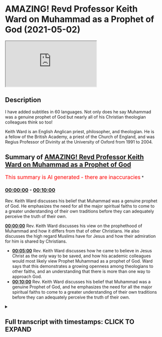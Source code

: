 # AMAZING! Revd Professor Keith Ward on Muhammad as a Prophet of God (2021-05-02)

<iframe loading='lazy' src='https://www.youtube.com/embed/FkeoGRT_ATE'></iframe>

## Description

I have added subtitles in 60 languages.
Not only does he say Muhammad was a genuine prophet of God but nearly all of his Christian theologian colleagues think so too!

Keith Ward is an English Anglican priest, philosopher, and theologian. He is a fellow of the British Academy, a priest of the Church of England, and was Regius Professor of Divinity at the University of Oxford from 1991 to 2004.

## Summary of [AMAZING! Revd Professor Keith Ward on Muhammad as a Prophet of God](https://www.youtube.com/watch?v=FkeoGRT_ATE)


<span style="color:red; font-size:125%">This summary is AI generated - there are inaccuracies</span> [](/)*

### [00:00:00](https://www.youtube.com/watch?v=FkeoGRT_ATE&t=0) - [00:10:00](https://www.youtube.com/watch?v=FkeoGRT_ATE&t=600)

Rev. Keith Ward discusses his belief that Muhammad was a genuine prophet of God. He emphasizes the need for all the major spiritual faiths to come to a greater understanding of their own traditions before they can adequately perceive the truth of their own.

**[00:00:00](https://www.youtube.com/watch?v=FkeoGRT_ATE&t=0)** Rev. Keith Ward discusses his view on the prophethood of Muhammad and how it differs from that of other Christians. He also discusses the high regard Muslims have for Jesus and how their admiration for him is shared by Christians.
* **[00:05:00](https://www.youtube.com/watch?v=FkeoGRT_ATE&t=300)** Rev. Keith Ward discusses how he came to believe in Jesus Christ as the only way to be saved, and how his academic colleagues would most likely view Prophet Muhammad as a prophet of God. Ward says that this demonstrates a growing openness among theologians to other faiths, and an understanding that there is more than one way to approach God.
* **[00:10:00](https://www.youtube.com/watch?v=FkeoGRT_ATE&t=600)** Rev. Keith Ward discusses his belief that Muhammad was a genuine Prophet of God, and he emphasizes the need for all the major spiritual faiths to come to a greater understanding of their own traditions before they can adequately perceive the truth of their own.

<details><summary><h2>Full transcript with timestamps: CLICK TO EXPAND</h2></summary>

[0:00:00](https://youtu.be/FkeoGRT_ATE?t=0) What do you as a Christian theologian 
make of the prophethood of Muhammad?    
[0:00:05](https://youtu.be/FkeoGRT_ATE?t=5) Do you have any thoughts about that?  
[0:00:10](https://youtu.be/FkeoGRT_ATE?t=10) I do think Muhammad was a genuine 
Prophet of God and that he was raised up by God    
[0:00:18](https://youtu.be/FkeoGRT_ATE?t=18) and that the Quran is in some way an expression 
of God's Revelation. So I do think that  
[0:00:33](https://youtu.be/FkeoGRT_ATE?t=33) I am a Christian, I'm a follower of Jesus, 
so clearly I'm not a Muslim but    
[0:00:39](https://youtu.be/FkeoGRT_ATE?t=39) I would I think I'm totally opposed to people who 
misunderstand Islam as a rejection of Christianity.    
[0:00:49](https://youtu.be/FkeoGRT_ATE?t=49) I think that is not true. I think Islam would as 
I see it and Muhammad I don't think he knew much    
[0:00:56](https://youtu.be/FkeoGRT_ATE?t=56) about Christianity. I would have thought he was 
opposed to some of the views of Christians that he    
[0:01:02](https://youtu.be/FkeoGRT_ATE?t=62) knew about and I think that's true, but I don't 
hold any of those views. In fact and none of my    
[0:01:08](https://youtu.be/FkeoGRT_ATE?t=68) colleagues do. So there are differences, 
I mean there are clear differences but I   
[0:01:16](https://youtu.be/FkeoGRT_ATE?t=76) think he was a genuine, Muhammed was a genuine Prophet 
of one God who stand against a sort of    
[0:01:27](https://youtu.be/FkeoGRT_ATE?t=87) popularized Christian version of there being three    
[0:01:31](https://youtu.be/FkeoGRT_ATE?t=91) gods or let's see three different things in god, 
was correct he was justified in this so I    
[0:01:39](https://youtu.be/FkeoGRT_ATE?t=99) see the difference between 
a school of Islam and a school of Christianity has    
[0:01:47](https://youtu.be/FkeoGRT_ATE?t=107) about the same sort of difference as a difference 
between me and conservative Evangelical Christians.    
[0:01:57](https://youtu.be/FkeoGRT_ATE?t=117) That there are differences I can live with those 
I can respect those who differ from me and I    
[0:02:04](https://youtu.be/FkeoGRT_ATE?t=124) think we have so I am not infallible so I'm 
not saying that I know that I'm right, to use    
[0:02:11](https://youtu.be/FkeoGRT_ATE?t=131) an expression from the Quran 'God will decide 
who is right' but you have to go along with your    
[0:02:17](https://youtu.be/FkeoGRT_ATE?t=137) own feelings so I follow Jesus because I 
think he was a human expression of the wisdom    
[0:02:26](https://youtu.be/FkeoGRT_ATE?t=146) and love of God and the main message of that 
is that God loves without exception everyone.    
[0:02:34](https://youtu.be/FkeoGRT_ATE?t=154) There are Christians who don't believe that, there 
are Muslims who do believe that, right but wouldn't    
[0:02:41](https://youtu.be/FkeoGRT_ATE?t=161) use words like Incarnation or the Trinity etc some 
certain forbidden terms but if you accept that    
[0:02:50](https://youtu.be/FkeoGRT_ATE?t=170) religious language is fluid and that all of us are 
unable to comprehend the nature of God precisely    
[0:02:59](https://youtu.be/FkeoGRT_ATE?t=179) I think islam and Christianity shouldn't 
really be regarded as two different religions. I    
[0:03:05](https://youtu.be/FkeoGRT_ATE?t=185) think they're two different ways of approaching 
God and I'm nearer to many Muslims than I am    
[0:03:13](https://youtu.be/FkeoGRT_ATE?t=193) to many Christians. So that's a very interesting 
answer can I ask this question it's really    
[0:03:20](https://youtu.be/FkeoGRT_ATE?t=200) really on behalf of i know some of the muslim 
viewers audience will want me to ask this.    
[0:03:26](https://youtu.be/FkeoGRT_ATE?t=206) Muslims also have a very high regard for Jesus 
clearly yes and see him as a an incredibly    
[0:03:34](https://youtu.be/FkeoGRT_ATE?t=214) wonderful human being who expressed the love of 
God to the outcasts and the sinners and so on and    
[0:03:39](https://youtu.be/FkeoGRT_ATE?t=219) and that's all wonderful, so your admiration for 
Jesus is shared by Muslims too, or they may be    
[0:03:47](https://youtu.be/FkeoGRT_ATE?t=227) expressed slightly differently of course. He's 
not seen as an Icon into God that we pray through    
[0:03:52](https://youtu.be/FkeoGRT_ATE?t=232) of course but they would wonder the question 
would be 'Why aren't you a Muslim?' If you accept it    
[0:04:00](https://youtu.be/FkeoGRT_ATE?t=240) in that mindset if you accept that Muhammad 
is a prophet of God and you believe in one god    
[0:04:05](https://youtu.be/FkeoGRT_ATE?t=245) god sent jesus that is virtually a definition of 
what a muslim believes anyway um so they would    
[0:04:12](https://youtu.be/FkeoGRT_ATE?t=252) ask why aren't you a muslim and and saying 
you're a christian is not an answer because    
[0:04:17](https://youtu.be/FkeoGRT_ATE?t=257) for the reasons you mentioned muslims can already 
encompass that understanding as well that he    
[0:04:21](https://youtu.be/FkeoGRT_ATE?t=261) is someone who expresses the love of God to 
you and the wisdom of God in a    
[0:04:25](https://youtu.be/FkeoGRT_ATE?t=265) very special way, you know many sufi muslims could 
say yeah absolutely we agree with you but we're    
[0:04:30](https://youtu.be/FkeoGRT_ATE?t=270) muslims so the question is 'Why are you not 
a Muslim?' That's the question. Well it's like    
[0:04:36](https://youtu.be/FkeoGRT_ATE?t=276) asking me why i'm an Anglican or an Episcopalian 
rather than a Methodist um because that's the way    
[0:04:47](https://youtu.be/FkeoGRT_ATE?t=287) of thinking of God which has i feel demanded 
my loyalty. So it's a bit like saying why    
[0:04:59](https://youtu.be/FkeoGRT_ATE?t=299) do you uh prefer one view of philosophy to another 
view of philosophy and you say well because    
[0:05:08](https://youtu.be/FkeoGRT_ATE?t=308) that that's the way that seems right to me that 
attracts me to demands my loyalty and once your    
[0:05:15](https://youtu.be/FkeoGRT_ATE?t=315) loyalty is demanded well i said this for a muslim 
too of course you stay true to what has revealed    
[0:05:22](https://youtu.be/FkeoGRT_ATE?t=322) god to you so i say all right the end why i'm a 
christian is because i have personally experienced    
[0:05:29](https://youtu.be/FkeoGRT_ATE?t=329) i believe that i have personally experienced 
the presence of jesus christ actually um    
[0:05:37](https://youtu.be/FkeoGRT_ATE?t=337) affecting what i feel and think. And 
so i have no alternative you know this is    
[0:05:45](https://youtu.be/FkeoGRT_ATE?t=345) this is the this is the person who has revealed 
god to me personally but i so i'm not denying    
[0:05:50](https://youtu.be/FkeoGRT_ATE?t=350) that muslims can have god revealed to them 
in a different way and i honor that way    
[0:05:56](https://youtu.be/FkeoGRT_ATE?t=356) but it's not my way that's not i would like 
to try to understand it more that's true    
[0:06:01](https://youtu.be/FkeoGRT_ATE?t=361) and be much in affinity with the Muslim 
world of thought but it's just not the way    
[0:06:11](https://youtu.be/FkeoGRT_ATE?t=371) that it's happened for me it's not my it's not 
my not part of my autobiography. A    
[0:06:19](https://youtu.be/FkeoGRT_ATE?t=379) supplementary question to that it just occurred 
to me you acknowledged that Muhammad is    
[0:06:24](https://youtu.be/FkeoGRT_ATE?t=384) a prophet, in your in your knowledge of your 
colleagues in in Christian theology globally    
[0:06:29](https://youtu.be/FkeoGRT_ATE?t=389) how widespread is that view do you think 
that Mohammed was a prophet of God amongst your    
[0:06:37](https://youtu.be/FkeoGRT_ATE?t=397) academic colleagues who are christian theologians? 
I think it's almost universally accepted, I mean as    
[0:06:43](https://youtu.be/FkeoGRT_ATE?t=403) you know even I suppose Roman Catholics are 
on the whole more conservative than i would be    
[0:06:49](https://youtu.be/FkeoGRT_ATE?t=409) as an episcopalian but they now officially 
believe that uh islam is a revelation of god and    
[0:06:57](https://youtu.be/FkeoGRT_ATE?t=417) that that's Vatican II, official electoration so 
i think it was my colleagues would undoubtedly    
[0:07:06](https://youtu.be/FkeoGRT_ATE?t=426) say that. I mean I know lots of 
Christians wouldn't. But no well that's    
[0:07:11](https://youtu.be/FkeoGRT_ATE?t=431) why i meant theologians, particularly those 
who know theologians would all accept  
[0:07:22](https://youtu.be/FkeoGRT_ATE?t=442) but you know the truth yeah well if you're 
asking the question how influential are    
[0:07:28](https://youtu.be/FkeoGRT_ATE?t=448) theologians on most christians 
the answer is not in this matter  
[0:07:34](https://youtu.be/FkeoGRT_ATE?t=454) yeah, no I there's some of you input 
yeah anyway but that's interesting that    
[0:07:39](https://youtu.be/FkeoGRT_ATE?t=459) that will come as quite a a revelation 
and a quite a shocking thing to say that    
[0:07:44](https://youtu.be/FkeoGRT_ATE?t=464) uh in your experience most of your academic 
christian theological colleagues who are    
[0:07:49](https://youtu.be/FkeoGRT_ATE?t=469) not catholics would actually see muhammad as a 
Prophet of God. Yes, yes, I think that's true. That's    
[0:07:56](https://youtu.be/FkeoGRT_ATE?t=476) remarkable! That I didn't know actually it was 
a genuine question of mine um that's interesting    
[0:08:01](https://youtu.be/FkeoGRT_ATE?t=481) so that that suggests a certain openness to other 
faiths and and overcoming these cultural barriers    
[0:08:06](https://youtu.be/FkeoGRT_ATE?t=486) and looking beyond our own comfort zones and and 
recognizing patterns of commonality and similar    
[0:08:12](https://youtu.be/FkeoGRT_ATE?t=492) spiritual dynamics and spiritual realities across 
the boundaries between religions and theologians    
[0:08:18](https://youtu.be/FkeoGRT_ATE?t=498) today are well equipped to do that in 
our world in our global village perhaps.  
[0:08:27](https://youtu.be/FkeoGRT_ATE?t=507) I know you will know the work of Wilfred Cantwell Smith 
who was the founder of Harvard University's Center for the Study of World Religions,    
[0:08:33](https://youtu.be/FkeoGRT_ATE?t=513) and he was an expert on islam that was his scholarly    
[0:08:39](https://youtu.be/FkeoGRT_ATE?t=519) field uh and he he actually recommended 
that we should stop using the word religion    
[0:08:45](https://youtu.be/FkeoGRT_ATE?t=525) as though there were different blocks of huge 
beliefs which everybody who's a christian has this    
[0:08:52](https://youtu.be/FkeoGRT_ATE?t=532) block and everybody who's a muslim has that block 
and we just should talk about ways of faith and    
[0:08:58](https://youtu.be/FkeoGRT_ATE?t=538) ways of approaching god and um i mean sympathy 
with that i think talking about a religion    
[0:09:06](https://youtu.be/FkeoGRT_ATE?t=546) you know some of my some of the christians 
i know don't believe anything that i believe    
[0:09:12](https://youtu.be/FkeoGRT_ATE?t=552) except they use the word jesus but 
they're talking about somebody else.    
[0:09:17](https://youtu.be/FkeoGRT_ATE?t=557) I think that this speaks of a yawning chasm shall 
we say between your world in that sense uh of the    
[0:09:24](https://youtu.be/FkeoGRT_ATE?t=564) academic theologians and certainly many in the 
pew say in the united states and and um africa    
[0:09:29](https://youtu.be/FkeoGRT_ATE?t=569) and other parts of the world where that they 
are exclusivists to the absolute you know only    
[0:09:35](https://youtu.be/FkeoGRT_ATE?t=575) i hear this all the time, only jesus will lead 
you to god and i say well okay so moses didn't    
[0:09:41](https://youtu.be/FkeoGRT_ATE?t=581) know jesus is he damned because you've got to 
believe in jesus to be saved well what about all    
[0:09:44](https://youtu.be/FkeoGRT_ATE?t=584) the prophets they didn't know and i'm not quite 
sure what the answer they give to that but it's    
[0:09:48](https://youtu.be/FkeoGRT_ATE?t=588) a very uh binary absolutist exclusive world view 
which is a million miles from your own of course    
[0:09:56](https://youtu.be/FkeoGRT_ATE?t=596) and it's a million miles away from uh saying that 
jesus is the savior of the world not of one little    
[0:10:06](https://youtu.be/FkeoGRT_ATE?t=606) group within the world and of course people like 
ME and again most most of my academic colleagues    
[0:10:14](https://youtu.be/FkeoGRT_ATE?t=614) would in general agree with this we would say 
that the savior of the world is of course god    
[0:10:21](https://youtu.be/FkeoGRT_ATE?t=621) and it's only insofar as jesus mediates god that 
jesus is the savior of the world and we believe    
[0:10:26](https://youtu.be/FkeoGRT_ATE?t=626) he does mediate god so we can say that but we're 
not excluding everybody else because god wants to    
[0:10:32](https://youtu.be/FkeoGRT_ATE?t=632) save the whole world and i'm very clear about that 
and i think some of my muslim friends and i have    
[0:10:42](https://youtu.be/FkeoGRT_ATE?t=642) been have a close association with 
the Oxford Islamic Centre and i think  
[0:10:51](https://youtu.be/FkeoGRT_ATE?t=651) most of them i think believe that too.    
[0:10:55](https://youtu.be/FkeoGRT_ATE?t=655) I just want to say thank you 
very much indeed for your time and um  
[0:11:03](https://youtu.be/FkeoGRT_ATE?t=663) it was really really fascinating and i know 
uh many muslims um will be very interested    
[0:11:09](https://youtu.be/FkeoGRT_ATE?t=669) in what you've said but in clarifying because 
we're often used to uh fundamentalist christians    
[0:11:14](https://youtu.be/FkeoGRT_ATE?t=674) having a go and to hear an alternative 
voice of which your voice is certainly    
[0:11:21](https://youtu.be/FkeoGRT_ATE?t=681) more more representative of 
christianity i think than the harsh extremism    
[0:11:28](https://youtu.be/FkeoGRT_ATE?t=688) that we hear of it's good that muslims 
hear this and you're more openness to    
[0:11:35](https://youtu.be/FkeoGRT_ATE?t=695) islam as well to be frank so um yeah thank you 
so much. I actually think Paul that until    
[0:11:43](https://youtu.be/FkeoGRT_ATE?t=703) all the the major developed spiritual faiths 
of the world i include india and buddhism    
[0:11:51](https://youtu.be/FkeoGRT_ATE?t=711) and forms of hinduism in this too until they come 
to a greater understanding of their own historical    
[0:11:59](https://youtu.be/FkeoGRT_ATE?t=719) perspective and development and and shared 
goals and their differences as well and but    
[0:12:06](https://youtu.be/FkeoGRT_ATE?t=726) have a sympathetic appreciation of that until that 
happens uh we're not going to adequately perceive    
[0:12:14](https://youtu.be/FkeoGRT_ATE?t=734) the truth of our own tradition that we belong 
to. Yes, excellent. Well thank you very much and    
[0:12:21](https://youtu.be/FkeoGRT_ATE?t=741) i'm going to end the discussion now and 
and thank you everyone for listening in and    
[0:12:27](https://youtu.be/FkeoGRT_ATE?t=747) please leave your comments and your thoughts as well. Until next time. Thank you. I do think    
[0:12:34](https://youtu.be/FkeoGRT_ATE?t=754) that Muhammad was a genuine Prophet of God. I do 
think that Muhammad was a genuine Prophet of God.  

</details>
